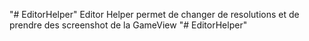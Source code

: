 "# EditorHelper" 
Editor Helper permet de changer de resolutions et de prendre des screenshot de la GameView
"# EditorHelper" 
